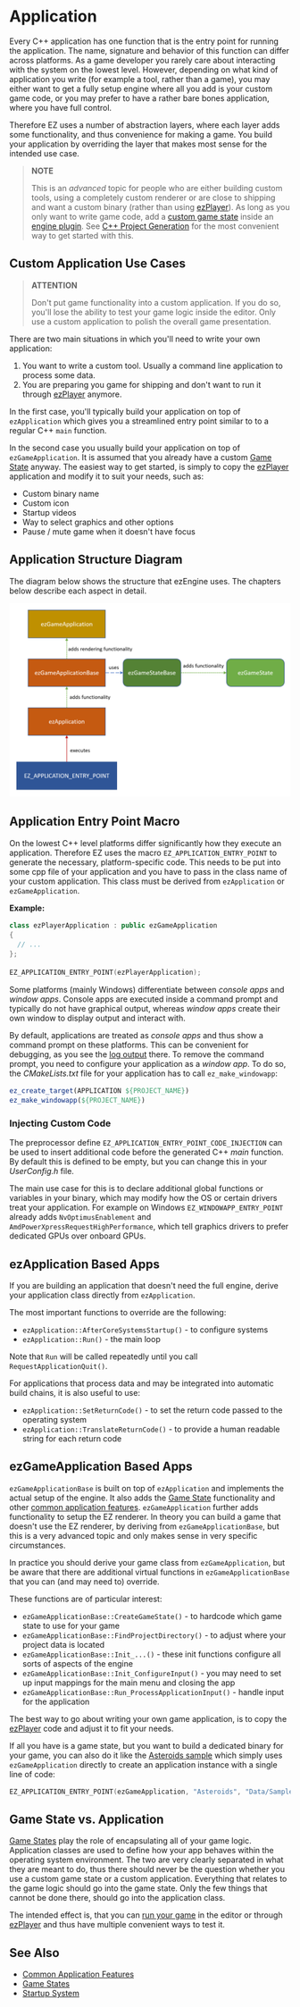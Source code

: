 # Application

Every C++ application has one function that is the entry point for running the application. The name, signature and behavior of this function can differ across platforms. As a game developer you rarely care about interacting with the system on the lowest level. However, depending on what kind of application you write (for example a tool, rather than a game), you may either want to get a fully setup engine where all you add is your custom game code, or you may prefer to have a rather bare bones application, where you have full control.

Therefore EZ uses a number of abstraction layers, where each layer adds some functionality, and thus convenience for making a game. You build your application by overriding the layer that makes most sense for the intended use case.

> **NOTE**
>
> This is an *advanced* topic for people who are either building custom tools, using a completely custom renderer or are close to shipping and want a custom binary (rather than using [ezPlayer](../../tools/player.md)). As long as you only want to write  game code, add a [custom game state](game-state.md) inside an [engine plugin](../../custom-code/cpp/engine-plugins.md). See [C++ Project Generation](../../custom-code/cpp/cpp-project-generation.md) for the most convenient way to get started with this.

## Custom Application Use Cases

> **ATTENTION**
>
> Don't put game functionality into a custom application. If you do so, you'll lose the ability to test your game logic inside the editor. Only use a custom application to polish the overall game presentation.

There are two main situations in which you'll need to write your own application:

1. You want to write a custom tool. Usually a command line application to process some data.
1. You are preparing you game for shipping and don't want to run it through [ezPlayer](../../tools/player.md) anymore.

In the first case, you'll typically build your application on top of `ezApplication` which gives you a streamlined entry point similar to to a regular C++ `main` function.

In the second case you usually build your application on top of `ezGameApplication`. It is assumed that you already have a custom [Game State](game-state.md) anyway. The easiest way to get started, is simply to copy the [ezPlayer](../../tools/player.md) application and modify it to suit your needs, such as:

* Custom binary name
* Custom icon
* Startup videos
* Way to select graphics and other options
* Pause / mute game when it doesn't have focus

## Application Structure Diagram

The diagram below shows the structure that ezEngine uses. The chapters below describe each aspect in detail.

![Application Structure Diagram](media/application.png)

## Application Entry Point Macro

On the lowest C++ level platforms differ significantly how they execute an application. Therefore EZ uses the macro `EZ_APPLICATION_ENTRY_POINT` to generate the necessary, platform-specific code. This needs to be put into some cpp file of your application and you have to pass in the class name of your custom application. This class must be derived from `ezApplication` or `ezGameApplication`.

**Example:**

```cpp
class ezPlayerApplication : public ezGameApplication
{
  // ...
};

EZ_APPLICATION_ENTRY_POINT(ezPlayerApplication);
```

Some platforms (mainly Windows) differentiate between *console apps* and *window apps*. Console apps are executed inside a command prompt and typically do not have graphical output, whereas *window apps* create their own window to display output and interact with.

By default, applications are treated as *console apps* and thus show a command prompt on these platforms. This can be convenient for debugging, as you see the [log output](../../debugging/logging.md) there. To remove the command prompt, you need to configure your application as a *window app*. To do so, the *CMakeLists.txt* file for your application has to call `ez_make_windowapp`:

```cmake
ez_create_target(APPLICATION ${PROJECT_NAME})
ez_make_windowapp(${PROJECT_NAME})
```

### Injecting Custom Code

The preprocessor define `EZ_APPLICATION_ENTRY_POINT_CODE_INJECTION` can be used to insert additional code before the generated C++ *main* function. By default this is defined to be empty, but you can change this in your *UserConfig.h* file.

The main use case for this is to declare additional global functions or variables in your binary, which may modify how the OS or certain drivers treat your application. For example on Windows `EZ_WINDOWAPP_ENTRY_POINT` already adds `NvOptimusEnablement` and `AmdPowerXpressRequestHighPerformance`, which tell graphics drivers to prefer dedicated GPUs over onboard GPUs.

## ezApplication Based Apps

If you are building an application that doesn't need the full engine, derive your application class directly from `ezApplication`.

The most important functions to override are the following:

* `ezApplication::AfterCoreSystemsStartup()` - to configure systems
* `ezApplication::Run()` - the main loop

Note that `Run` will be called repeatedly until you call `RequestApplicationQuit()`.

For applications that process data and may be integrated into automatic build chains, it is also useful to use:

* `ezApplication::SetReturnCode()` - to set the return code passed to the operating system
* `ezApplication::TranslateReturnCode()` - to provide a human readable string for each return code

## ezGameApplication Based Apps

`ezGameApplicationBase` is built on top of `ezApplication` and implements the actual setup of the engine. It also adds the [Game State](game-state.md) functionality and other [common application features](common-application-features.md). `ezGameApplication` further adds functionality to setup the EZ renderer. In theory you can build a game that doesn't use the EZ renderer, by deriving from `ezGameApplicationBase`, but this is a very advanced topic and only makes sense in very specific circumstances.

In practice you should derive your game class from `ezGameApplication`, but be aware that there are additional virtual functions in `ezGameApplicationBase` that you can (and may need to) override.

These functions are of particular interest:

* `ezGameApplicationBase::CreateGameState()` - to hardcode which game state to use for your game
* `ezGameApplicationBase::FindProjectDirectory()` - to adjust where your project data is located
* `ezGameApplicationBase::Init_...()` - these init functions configure all sorts of aspects of the engine
* `ezGameApplicationBase::Init_ConfigureInput()` - you may need to set up input mappings for the main menu and closing the app
* `ezGameApplicationBase::Run_ProcessApplicationInput()` - handle input for the application

The best way to go about writing your own game application, is to copy the [ezPlayer](../../tools/player.md) code and adjust it to fit your needs.

If all you have is a game state, but you want to build a dedicated binary for your game, you can also do it like the [Asteroids sample](../../../samples/asteroids.md) which simply uses `ezGameApplication` directly to create an application instance with  a single line of code:

```cpp
EZ_APPLICATION_ENTRY_POINT(ezGameApplication, "Asteroids", "Data/Samples/Asteroids");
```

## Game State vs. Application

[Game States](game-state.md) play the role of encapsulating all of your game logic. Application classes are used to define how your app behaves within the operating system environment. The two are very clearly separated in what they are meant to do, thus there should never be the question whether you use a custom game state or a custom application. Everything that relates to the game logic should go into the game state. Only the few things that cannot be done there, should go into the application class.

The intended effect is, that you can [run your game](../../editor/run-scene.md) in the editor or through [ezPlayer](../../tools/player.md) and thus have multiple convenient ways to test it.

## See Also

* [Common Application Features](common-application-features.md)
* [Game States](game-state.md)
* [Startup System](../configuration/startup.md)
